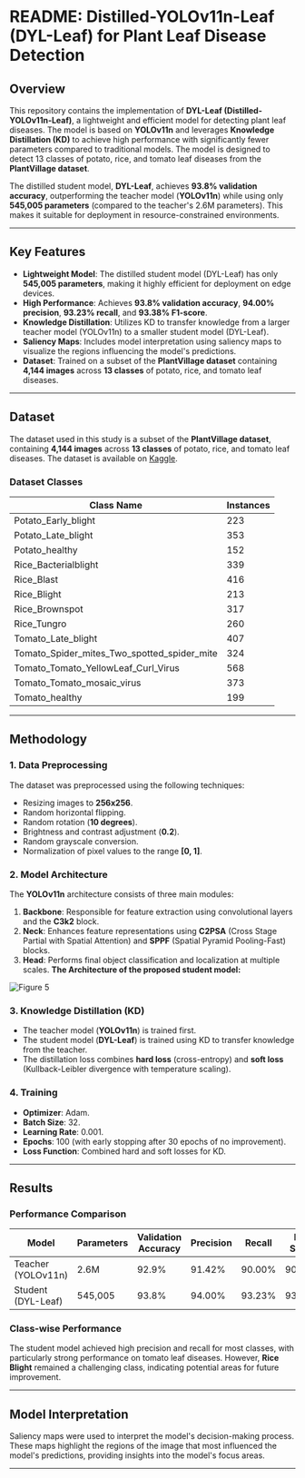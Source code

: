 # README: Distilled-YOLOv11n-Leaf (DYL-Leaf) for Plant Leaf Disease Detection

## Overview
This repository contains the implementation of **DYL-Leaf (Distilled-YOLOv11n-Leaf)**, a lightweight and efficient model for detecting plant leaf diseases. The model is based on **YOLOv11n** and leverages **Knowledge Distillation (KD)** to achieve high performance with significantly fewer parameters compared to traditional models. The model is designed to detect 13 classes of potato, rice, and tomato leaf diseases from the **PlantVillage dataset**.

The distilled student model, **DYL-Leaf**, achieves **93.8% validation accuracy**, outperforming the teacher model (**YOLOv11n**) while using only **545,005 parameters** (compared to the teacher's 2.6M parameters). This makes it suitable for deployment in resource-constrained environments.

---

## Key Features
- **Lightweight Model**: The distilled student model (DYL-Leaf) has only **545,005 parameters**, making it highly efficient for deployment on edge devices.
- **High Performance**: Achieves **93.8% validation accuracy**, **94.00% precision**, **93.23% recall**, and **93.38% F1-score**.
- **Knowledge Distillation**: Utilizes KD to transfer knowledge from a larger teacher model (YOLOv11n) to a smaller student model (DYL-Leaf).
- **Saliency Maps**: Includes model interpretation using saliency maps to visualize the regions influencing the model's predictions.
- **Dataset**: Trained on a subset of the **PlantVillage dataset** containing **4,144 images** across **13 classes** of potato, rice, and tomato leaf diseases.

---

## Dataset
The dataset used in this study is a subset of the **PlantVillage dataset**, containing **4,144 images** across **13 classes** of potato, rice, and tomato leaf diseases. The dataset is available on [Kaggle](https://www.kaggle.com/datasets/touhidalam08/plantvillage-13classes).

### Dataset Classes
| Class Name                                      | Instances |
|-------------------------------------------------|-----------|
| Potato_Early_blight                             | 223       |
| Potato_Late_blight                              | 353       |
| Potato_healthy                                  | 152       |
| Rice_Bacterialblight                            | 339       |
| Rice_Blast                                      | 416       |
| Rice_Blight                                     | 213       |
| Rice_Brownspot                                  | 317       |
| Rice_Tungro                                     | 260       |
| Tomato_Late_blight                              | 407       |
| Tomato_Spider_mites_Two_spotted_spider_mite     | 324       |
| Tomato_Tomato_YellowLeaf_Curl_Virus             | 568       |
| Tomato_Tomato_mosaic_virus                      | 373       |
| Tomato_healthy                                  | 199       |

---

## Methodology
### 1. **Data Preprocessing**
The dataset was preprocessed using the following techniques:
- Resizing images to **256x256**.
- Random horizontal flipping.
- Random rotation (**10 degrees**).
- Brightness and contrast adjustment (**0.2**).
- Random grayscale conversion.
- Normalization of pixel values to the range **[0, 1]**.

### 2. **Model Architecture**
The **YOLOv11n** architecture consists of three main modules:
1. **Backbone**: Responsible for feature extraction using convolutional layers and the **C3k2** block.
2. **Neck**: Enhances feature representations using **C2PSA** (Cross Stage Partial with Spatial Attention) and **SPPF** (Spatial Pyramid Pooling-Fast) blocks.
3. **Head**: Performs final object classification and localization at multiple scales.
**The Architecture of the proposed student model:**


![Figure 5](https://github.com/user-attachments/assets/39d547bb-890a-4733-8190-88cb1d5c9430)


### 3. **Knowledge Distillation (KD)**
- The teacher model (**YOLOv11n**) is trained first.
- The student model (**DYL-Leaf**) is trained using KD to transfer knowledge from the teacher.
- The distillation loss combines **hard loss** (cross-entropy) and **soft loss** (Kullback-Leibler divergence with temperature scaling).

### 4. **Training**
- **Optimizer**: Adam.
- **Batch Size**: 32.
- **Learning Rate**: 0.001.
- **Epochs**: 100 (with early stopping after 30 epochs of no improvement).
- **Loss Function**: Combined hard and soft losses for KD.

---

## Results
### Performance Comparison
| Model               | Parameters | Validation Accuracy | Precision | Recall | F1-Score |
|---------------------|------------|---------------------|-----------|--------|----------|
| Teacher (YOLOv11n)  | 2.6M       | 92.9%              | 91.42%    | 90.00% | 90.42%   |
| Student (DYL-Leaf)  | 545,005    | 93.8%              | 94.00%    | 93.23% | 93.38%   |

### Class-wise Performance
The student model achieved high precision and recall for most classes, with particularly strong performance on tomato leaf diseases. However, **Rice Blight** remained a challenging class, indicating potential areas for future improvement.

---

## Model Interpretation
Saliency maps were used to interpret the model's decision-making process. These maps highlight the regions of the image that most influenced the model's predictions, providing insights into the model's focus areas.

---

